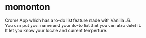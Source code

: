 # momonton
Crome App which has a to-do list feature made with Vanilla JS.<br>
You can put your name and your do-to list that you can also delet it.<br>
It let you know your locate and current temperture.
